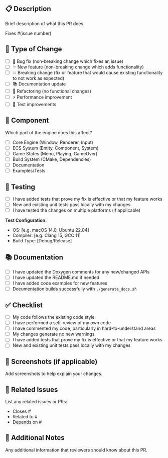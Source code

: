 ## 📋 Description
Brief description of what this PR does.

Fixes #(issue number)

## 🔄 Type of Change
- [ ] 🐛 Bug fix (non-breaking change which fixes an issue)
- [ ] ✨ New feature (non-breaking change which adds functionality)
- [ ] 💥 Breaking change (fix or feature that would cause existing functionality to not work as expected)
- [ ] 📚 Documentation update
- [ ] 🔧 Refactoring (no functional changes)
- [ ] ⚡ Performance improvement
- [ ] 🧪 Test improvements

## 🎯 Component
Which part of the engine does this affect?
- [ ] Core Engine (Window, Renderer, Input)
- [ ] ECS System (Entity, Component, System)
- [ ] Game States (Menu, Playing, GameOver)
- [ ] Build System (CMake, Dependencies)
- [ ] Documentation
- [ ] Examples/Tests

## 🧪 Testing
- [ ] I have added tests that prove my fix is effective or that my feature works
- [ ] New and existing unit tests pass locally with my changes
- [ ] I have tested the changes on multiple platforms (if applicable)

**Test Configuration:**
- OS: [e.g. macOS 14.0, Ubuntu 22.04]
- Compiler: [e.g. Clang 15, GCC 11]
- Build Type: [Debug/Release]

## 📚 Documentation
- [ ] I have updated the Doxygen comments for any new/changed APIs
- [ ] I have updated the README.md if needed
- [ ] I have added code examples for new features
- [ ] Documentation builds successfully with `./generate_docs.sh`

## ✅ Checklist
- [ ] My code follows the existing code style
- [ ] I have performed a self-review of my own code
- [ ] I have commented my code, particularly in hard-to-understand areas
- [ ] My changes generate no new warnings
- [ ] I have added tests that prove my fix is effective or that my feature works
- [ ] New and existing unit tests pass locally with my changes

## 📸 Screenshots (if applicable)
Add screenshots to help explain your changes.

## 🔗 Related Issues
List any related issues or PRs:
- Closes #
- Related to #
- Depends on #

## 📝 Additional Notes
Any additional information that reviewers should know about this PR.
